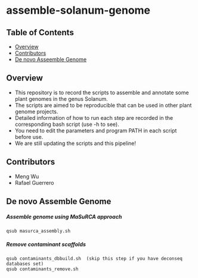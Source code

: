 # assemble-solanum-genome

## Table of Contents

* [Overview](#overview)
* [Contributors](#contributors)
* [De novo Asseemble Genome](#de-novo-assemble-genome)

## Overview
* This repository is to record the scripts to assemble and annotate some plant genomes in the genus Solanum. 
* The scripts are aimed to be reproducible that can be used in other plant genome projects. 
* Detailed information of how to run each step are recorded in the corresponding bash script (use -h to see).
* You need to edit the parameters and program PATH in each script before use.
* We are still updating the scripts and this pipeline! 

## Contributors 
* Meng Wu
* Rafael Guerrero

## De novo Assemble Genome
##### Assemble genome using MaSuRCA approach
```
qsub masurca_assembly.sh
```
##### Remove contaminant scaffolds
```
qsub contaminants_dbbuild.sh  (skip this step if you have deconseq databases set)
qsub contaminants_remove.sh
```